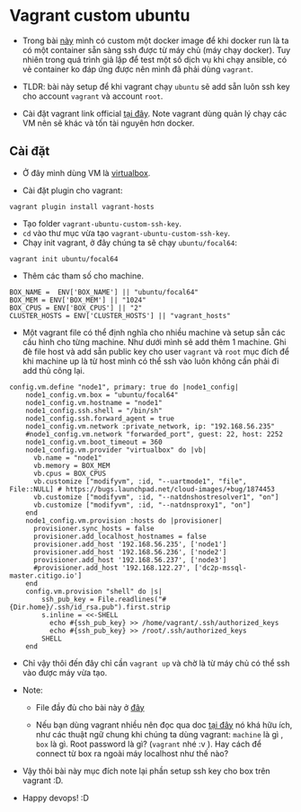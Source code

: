 # Vagrant custom ubuntu

- Trong bài [này](../2023/0222-custom-ubuntu-image-with-ready-ssh-service.md) mình có custom một docker image để khi docker run là ta có một container sẵn sàng ssh được từ máy chủ (máy chạy docker). Tuy nhiên trong quá trình giả lập để test một số dịch vụ khi chạy ansible, có vẻ container ko đáp ứng được nên mình đã phải dùng `vagrant`. 

- TLDR: bài này setup để khi vagrant chạy `ubuntu` sẽ add sẵn luôn ssh key cho account `vagrant` và account `root`.

- Cài đặt vagrant link official [tại đây](https://developer.hashicorp.com/vagrant/downloads). Note vagrant dùng quản lý chạy các VM nên sẽ khác và tốn tài nguyên hơn docker.

## Cài đặt

- Ở đây mình dùng VM là [virtualbox](https://www.virtualbox.org/wiki/Linux_Downloads).

- Cài đặt plugin cho vagrant:

```
vagrant plugin install vagrant-hosts
```

- Tạo folder `vagrant-ubuntu-custom-ssh-key`.
- `cd` vào thư mục vừa tạo `vagrant-ubuntu-custom-ssh-key`. 
- Chạy init vagrant, ở đây chúng ta sẽ chạy `ubuntu/focal64`:

```
vagrant init ubuntu/focal64
```

- Thêm các tham số cho machine.

```terminal
BOX_NAME =  ENV['BOX_NAME'] || "ubuntu/focal64"
BOX_MEM = ENV['BOX_MEM'] || "1024"
BOX_CPUS = ENV['BOX_CPUS'] || "2"
CLUSTER_HOSTS = ENV['CLUSTER_HOSTS'] || "vagrant_hosts"
```

- Một vagrant file có thể định nghĩa cho nhiều machine và setup sẵn các cấu hình cho từng machine. Như dưới mình sẽ add thêm 1 machine. Ghi đè file host và add sẵn public key cho user `vagrant` và `root` mục đích để khi machine up là từ host mình có thể ssh vào luôn không cần phải đi add thủ công lại.

```terminal
config.vm.define "node1", primary: true do |node1_config|
    node1_config.vm.box = "ubuntu/focal64"
    node1_config.vm.hostname = "node1"
    node1_config.ssh.shell = "/bin/sh"
    node1_config.ssh.forward_agent = true
    node1_config.vm.network :private_network, ip: "192.168.56.235"
    #node1_config.vm.network "forwarded_port", guest: 22, host: 2252
    node1_config.vm.boot_timeout = 360
    node1_config.vm.provider "virtualbox" do |vb|
      vb.name = "node1"
      vb.memory = BOX_MEM
      vb.cpus = BOX_CPUS
      vb.customize ["modifyvm", :id, "--uartmode1", "file", File::NULL] # https://bugs.launchpad.net/cloud-images/+bug/1874453
      vb.customize ["modifyvm", :id, "--natdnshostresolver1", "on"]
      vb.customize ["modifyvm", :id, "--natdnsproxy1", "on"]
    end
    node1_config.vm.provision :hosts do |provisioner|
      provisioner.sync_hosts = false
      provisioner.add_localhost_hostnames = false
      provisioner.add_host '192.168.56.235', ['node1']
      provisioner.add_host '192.168.56.236', ['node2']
      provisioner.add_host '192.168.56.237', ['node3']
      #provisioner.add_host '192.168.122.27', ['dc2p-mssql-master.citigo.io']
    end
    config.vm.provision "shell" do |s|
        ssh_pub_key = File.readlines("#{Dir.home}/.ssh/id_rsa.pub").first.strip
        s.inline = <<-SHELL
          echo #{ssh_pub_key} >> /home/vagrant/.ssh/authorized_keys
          echo #{ssh_pub_key} >> /root/.ssh/authorized_keys
        SHELL
    end
```
- Chỉ vậy thôi đến đây chỉ cần `vagrant up` và chờ là từ máy chủ có thể ssh vào được máy vừa tạo.

- Note:
  - File đầy đủ cho bài này ở [đây](https://github.com/fenixpapu/blog-vagrant-custom-ubuntu-ssh-key)

  - Nếu bạn dùng vagrant nhiều nên đọc qua doc [tại đây](https://developer.hashicorp.com/vagrant/tutorials/getting-started/getting-started-index#getting-started-index) nó khá hữu ích,  như các thuật ngữ chung khi chúng ta dùng vagrant: `machine` là gì , `box` là gì. Root password là gì? (`vagrant` nhé :v ). Hay cách để connect từ box ra ngoài máy localhost như thế nào?



- Vậy thôi bài này mục đích note lại phần setup ssh key cho box trên vagrant :D.

- Happy devops! :D




